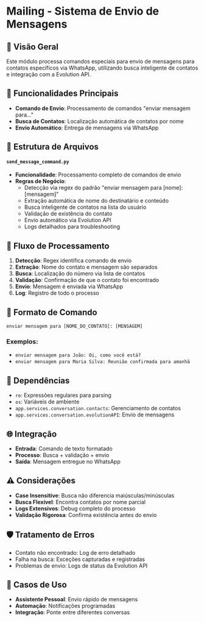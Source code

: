 # Mailing - Sistema de Envio de Mensagens

## 📧 Visão Geral
Este módulo processa comandos especiais para envio de mensagens para contatos específicos via WhatsApp, utilizando busca inteligente de contatos e integração com a Evolution API.

## 🎯 Funcionalidades Principais
- **Comando de Envio**: Processamento de comandos "enviar mensagem para..."
- **Busca de Contatos**: Localização automática de contatos por nome
- **Envio Automático**: Entrega de mensagens via WhatsApp

## 📁 Estrutura de Arquivos

#### `send_message_command.py`
- **Funcionalidade**: Processamento completo de comandos de envio
- **Regras de Negócio**:
  - Detecção via regex do padrão "enviar mensagem para [nome]: [mensagem]"
  - Extração automática de nome do destinatário e conteúdo
  - Busca inteligente de contatos na lista do usuário
  - Validação de existência do contato
  - Envio automático via Evolution API
  - Logs detalhados para troubleshooting

## 🔄 Fluxo de Processamento
1. **Detecção**: Regex identifica comando de envio
2. **Extração**: Nome do contato e mensagem são separados
3. **Busca**: Localização do número via lista de contatos
4. **Validação**: Confirmação de que o contato foi encontrado
5. **Envio**: Mensagem é enviada via WhatsApp
6. **Log**: Registro de todo o processo

## 📝 Formato de Comando
```
enviar mensagem para [NOME_DO_CONTATO]: [MENSAGEM]
```

### Exemplos:
- `enviar mensagem para João: Oi, como você está?`
- `enviar mensagem para Maria Silva: Reunião confirmada para amanhã`

## 🔧 Dependências
- `re`: Expressões regulares para parsing
- `os`: Variáveis de ambiente
- `app.services.conversation.contacts`: Gerenciamento de contatos
- `app.services.conversation.evolutionAPI`: Envio de mensagens

## 🌐 Integração
- **Entrada**: Comando de texto formatado
- **Processo**: Busca + validação + envio
- **Saída**: Mensagem entregue no WhatsApp

## ⚠️ Considerações
- **Case Insensitive**: Busca não diferencia maiúsculas/minúsculas
- **Busca Flexível**: Encontra contatos por nome parcial
- **Logs Extensivos**: Debug completo do processo
- **Validação Rigorosa**: Confirma existência antes do envio

## 🛡️ Tratamento de Erros
- Contato não encontrado: Log de erro detalhado
- Falha na busca: Exceções capturadas e registradas
- Problemas de envio: Logs de status da Evolution API

## 📱 Casos de Uso
- **Assistente Pessoal**: Envio rápido de mensagens
- **Automação**: Notificações programadas
- **Integração**: Ponte entre diferentes conversas
